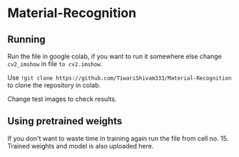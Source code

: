 # Material-Recognition

## Running
Run the file in google colab, if you want to run it somewhere else change `cv2_imshow` in file `to cv2.imshow`.

Use ```!git clone https://github.com/TiwariShivam333/Material-Recognition``` to clone the repository in colab.

Change test images to check results.

## Using pretrained weights

If you don't want to waste time in training again run the file from cell no. 15. Trained weights and model is also uploaded here.
